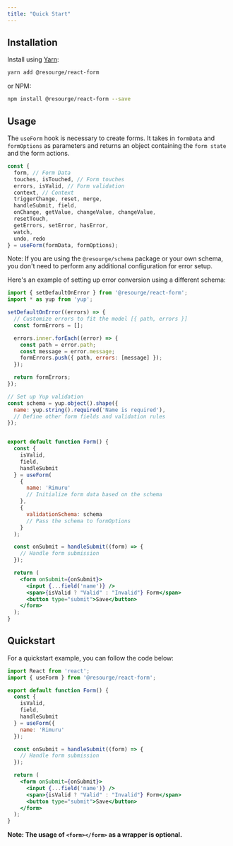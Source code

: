 ```yaml
---
title: "Quick Start"
---
```


## Installation

Install using [Yarn](https://yarnpkg.com):

```sh
yarn add @resourge/react-form
```

or NPM:

```sh
npm install @resourge/react-form --save
```

## Usage

The `useForm` hook is necessary to create forms. It takes in `formData` and `formOptions` as parameters and returns an object containing the `form state` and the form actions.

```jsx
const {
  form, // Form Data
  touches, isTouched, // Form touches
  errors, isValid, // Form validation
  context, // Context
  triggerChange, reset, merge,
  handleSubmit, field,
  onChange, getValue, changeValue, changeValue, 
  resetTouch,
  getErrors, setError, hasError, 
  watch,
  undo, redo
} = useForm(formData, formOptions);

```

Note: If you are using the `@resourge/schema` package or your own schema, you don't need to perform any additional configuration for error setup.

Here's an example of setting up error conversion using a different schema:


```jsx
import { setDefaultOnError } from '@resourge/react-form';
import * as yup from 'yup';

setDefaultOnError((errors) => {
  // Customize errors to fit the model [{ path, errors }]
  const formErrors = [];

  errors.inner.forEach((error) => {
    const path = error.path;
    const message = error.message;
    formErrors.push({ path, errors: [message] });
  });

  return formErrors;
});

// Set up Yup validation
const schema = yup.object().shape({
  name: yup.string().required('Name is required'),
  // Define other form fields and validation rules
});


export default function Form() {
  const { 
    isValid,
    field, 
    handleSubmit 
  } = useForm(
    {
      name: 'Rimuru' 
      // Initialize form data based on the schema
    },
    {
      validationSchema: schema
      // Pass the schema to formOptions
    }
  );

  const onSubmit = handleSubmit((form) => {
    // Handle form submission
  });

  return (
    <form onSubmit={onSubmit}>
      <input {...field('name')} />
      <span>{isValid ? "Valid" : "Invalid"} Form</span>
      <button type="submit">Save</button>
    </form>
  );
}

```

## Quickstart

For a quickstart example, you can follow the code below:

```jsx
import React from 'react';
import { useForm } from '@resourge/react-form';

export default function Form() {
  const { 
    isValid,
    field, 
    handleSubmit 
  } = useForm({
    name: 'Rimuru' 
  });

  const onSubmit = handleSubmit((form) => {
    // Handle form submission
  });

  return (
    <form onSubmit={onSubmit}>
      <input {...field('name')} />
      <span>{isValid ? "Valid" : "Invalid"} Form</span>
      <button type="submit">Save</button>
    </form>
  );
}

```

**Note: The usage of `<form></form>` as a wrapper is optional.**